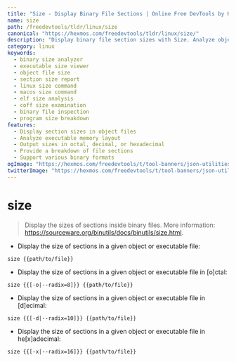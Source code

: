 ```yaml
---
title: "Size - Display Binary File Sections | Online Free DevTools by Hexmos"
name: size
path: /freedevtools/tldr/linux/size
canonical: "https://hexmos.com/freedevtools/tldr/linux/size/"
description: "Display binary file section sizes with Size. Analyze object and executable files to determine memory layout. Free online tool, no registration required."
category: linux
keywords:
  - binary size analyzer
  - executable size viewer
  - object file size
  - section size report
  - linux size command
  - macos size command
  - elf size analysis
  - coff size examination
  - binary file inspection
  - program size breakdown
features:
  - Display section sizes in object files
  - Analyze executable memory layout
  - Output sizes in octal, decimal, or hexadecimal
  - Provide a breakdown of file sections
  - Support various binary formats
ogImage: "https://hexmos.com/freedevtools/t/tool-banners/json-utilities-banner.png"
twitterImage: "https://hexmos.com/freedevtools/t/tool-banners/json-utilities-banner.png"
---
```


# size

> Display the sizes of sections inside binary files.
> More information: <https://sourceware.org/binutils/docs/binutils/size.html>.

- Display the size of sections in a given object or executable file:

`size {{path/to/file}}`

- Display the size of sections in a given object or executable file in [o]ctal:

`size {{[-o|--radix=8]}} {{path/to/file}}`

- Display the size of sections in a given object or executable file in [d]ecimal:

`size {{[-d|--radix=10]}} {{path/to/file}}`

- Display the size of sections in a given object or executable file in he[x]adecimal:

`size {{[-x|--radix=16]}} {{path/to/file}}`
